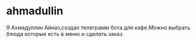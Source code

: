# ahmadullin
Я Ахмадуллин Айназ,создал телеграмм бота для кафе.Можно выбрать блюда которые есть в меню и сделать заказ.
